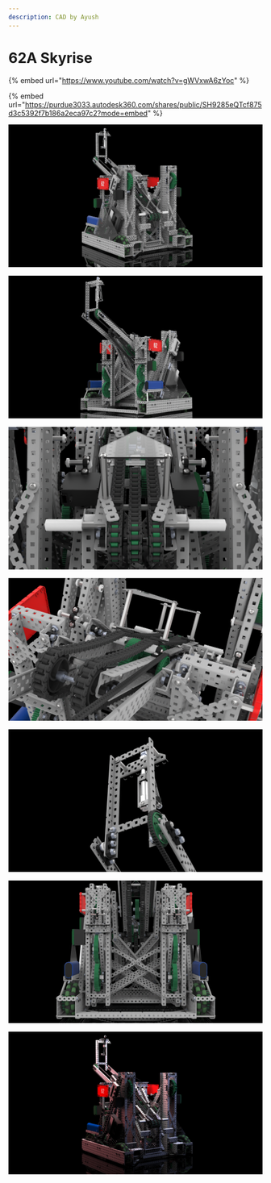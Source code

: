```yaml
---
description: CAD by Ayush
---
```


# 62A Skyrise

{% embed url="https://www.youtube.com/watch?v=gWVxwA6zYoc" %}

{% embed url="https://purdue3033.autodesk360.com/shares/public/SH9285eQTcf875d3c5392f7b186a2eca97c2?mode=embed" %}

![CAD by Ayush(1961Z, BLRS), Renders by Ayush(1961Z, BLRS)](<../../.gitbook/assets/62 Skyrise 1.44.png>)

![CAD by Ayush(1961Z, BLRS), Renders by Ayush(1961Z, BLRS)](<../../.gitbook/assets/62 Skyrise 1.47.png>)

![CAD by Ayush(1961Z, BLRS), Renders by Ayush(1961Z, BLRS)](<../../.gitbook/assets/62 Skyrise 1.48.png>)

![CAD by Ayush(1961Z, BLRS), Renders by Ayush(1961Z, BLRS)](<../../.gitbook/assets/62 Skyrise 1.50.png>)

![CAD by Ayush(1961Z, BLRS), Renders by Ayush(1961Z, BLRS)](<../../.gitbook/assets/62 Skyrise 1.51.png>)

![CAD by Ayush(1961Z, BLRS), Renders by Ayush(1961Z, BLRS)](<../../.gitbook/assets/62 Skyrise 1.49.png>)

![CAD by Ayush(1961Z, BLRS), Renders by Ayush(1961Z, BLRS)](<../../.gitbook/assets/62 Skyrise 1.28.png>)
